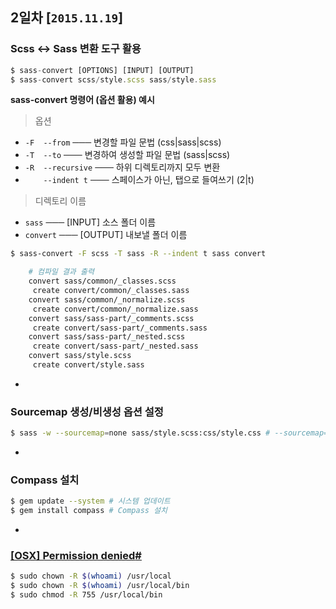 ## 2일차 [`2015.11.19`]

### Scss ↔ Sass 변환 도구 활용

```js
$ sass-convert [OPTIONS] [INPUT] [OUTPUT]
$ sass-convert scss/style.scss sass/style.sass
```

**sass-convert 명령어 (옵션 활용) 예시**

> 옵션

- `-F  --from` ─── 변경할 파일 문법 (css|sass|scss)
- `-T  --to`  ─── 변경하여 생성할 파일 문법 (sass|scss)
- `-R  --recursive` ─── 하위 디렉토리까지 모두 변환
- `    --indent t`  ─── 스페이스가 아닌, 탭으로 들여쓰기 (2|t)

> 디렉토리 이름

- `sass` ─── [INPUT] 소스 폴더 이름
- `convert` ─── [OUTPUT] 내보낼 폴더 이름

```sh
$ sass-convert -F scss -T sass -R --indent t sass convert

	# 컴파일 결과 출력
    convert sass/common/_classes.scss
     create convert/common/_classes.sass
    convert sass/common/_normalize.scss
     create convert/common/_normalize.sass
    convert sass/sass-part/_comments.scss
     create convert/sass-part/_comments.sass
    convert sass/sass-part/_nested.scss
     create convert/sass-part/_nested.sass
    convert sass/style.scss
     create convert/style.sass
```

-

### Sourcemap 생성/비생성 옵션 설정
```sh
$ sass -w --sourcemap=none sass/style.scss:css/style.css # --sourcemap=none
```

-

### Compass 설치
```sh
$ gem update --system # 시스템 업데이트
$ gem install compass # Compass 설치
```

-

### [[OSX] Permission denied](http://superuser.com/questions/717663/permission-denied-when-trying-to-cd-usr-local-bin-from-terminal)[#](http://unix.stackexchange.com/questions/164185/changed-terminal-permissions)

```sh
$ sudo chown -R $(whoami) /usr/local
$ sudo chown -R $(whoami) /usr/local/bin
$ sudo chmod -R 755 /usr/local/bin
```